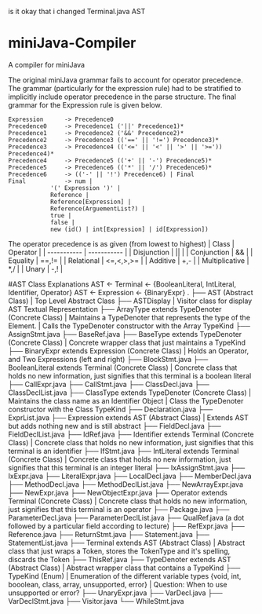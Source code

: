 is it okay that i changed Terminal.java AST

# miniJava-Compiler
A compiler for miniJava

The original miniJava grammar fails to account for operator precedence. The grammar (particularly for the expression rule) had to be stratified to implicitly include operator precedence in the parse structure. The final grammar for the Expression rule is given below.
```
Expression 		-> Precedence0
Precedence0		-> Precedence1 ('||' Precedence1)*
Precedence1		-> Precedence2 ('&&' Precedence2)*
Precedence2		-> Precedence3 (('==' || '!=') Precedence3)*
Precedence3		-> Precedence4 (('<=' || '<' || '>' || '>=')) Precedence4)*
Precedence4		-> Precedence5 (('+' || '-') Precedence5)*
Precedence5		-> Precedence6 (('*' || '/') Precedence6)*
Precedence6		-> (('-' || '!') Precedence6) | Final
Final			-> num | 
			'(' Expression ')' | 
			Reference | 
			Reference[Expression] | 
			Reference(ArguementList?) |
			true | 
			false | 
			new (id() | int[Expression] | id[Expression])
```

The operator precedence is as given (from lowest to highest)
| Class      | Operator |
| ----------- | ----------- |
| Disjunction      | &#124;&#124;       |
| Conjunction   | &&        |
| Equality   | ==,!=        |
| Relational   | <=,<,>,>=  |
| Additive   | +,-        |
| Multiplicative   | \*,/        |
| Unary   | -,!        |


#AST Class Explanations
AST <- Terminal <- {BooleanLiteral, IntLiteral, Identifier, Operator}
AST <- Expression <- {BinaryExpr}
.
├── AST (Abstract Class)
|		Top Level Abstract Class
├── ASTDisplay
|		Visitor class for display AST Textual Representation
├── ArrayType extends TypeDenoter (Concrete Class)
|		Maintains a TypeDenoter that represents the type of the Element.
|		Calls the TypeDenoter constructor with the Array TypeKind
├── AssignStmt.java
├── BaseRef.java
├── BaseType extends TypeDenoter (Concrete Class)
|		Concrete wrapper class that just maintains a TypeKind
├── BinaryExpr extends Expression (Concrete Class)
|		Holds an Operator, and Two Expressions (left and right)
├── BlockStmt.java
├── BooleanLiteral extends Terminal (Concrete Class)
|		Concrete class that holds no new information, just signifies that this terminal is a boolean literal
├── CallExpr.java
├── CallStmt.java
├── ClassDecl.java
├── ClassDeclList.java
├── ClassType extends TypeDenoter (Concrete Class)
|		Maintains the class name as an Identifier Object
|		Class the TypeDenoter constructor with the Class TypeKind
├── Declaration.java
├── ExprList.java
├── Expression extends AST (Abstract Class)
|		Extends AST but adds nothing new and is still abstract
├── FieldDecl.java
├── FieldDeclList.java
├── IdRef.java
├── Identifier extends Terminal (Concrete Class)
|		Concrete class that holds no new information, just signifies that this terminal is an identifier
├── IfStmt.java
├── IntLiteral extends Terminal (Concrete Class)
|		Concrete class that holds no new information, just signifies that this terminal is an integer literal
├── IxAssignStmt.java
├── IxExpr.java
├── LiteralExpr.java
├── LocalDecl.java
├── MemberDecl.java
├── MethodDecl.java
├── MethodDeclList.java
├── NewArrayExpr.java
├── NewExpr.java
├── NewObjectExpr.java
├── Operator extends Terminal (Concrete Class)
|		Concrete class that holds no new information, just signifies that this terminal is an operator
├── Package.java
├── ParameterDecl.java
├── ParameterDeclList.java
├── QualRef.java (a dot followed by a particular field according to lecture)
├── RefExpr.java
├── Reference.java
├── ReturnStmt.java
├── Statement.java
├── StatementList.java
├── Terminal extends AST (Abstract Class)
|		Abstract class that just wraps a Token, stores the TokenType and it's spelling, discards the Token
├── ThisRef.java
├── TypeDenoter extends AST (Abstract Class)
|		Abstract wrapper class that contains a TypeKind
├── TypeKind (Enum)
|		Enumeration of the different variable types {void, int, booolean, class, array, unsupported, error}
|			Question: When to use unsupported or error?
├── UnaryExpr.java
├── VarDecl.java
├── VarDeclStmt.java
├── Visitor.java
└── WhileStmt.java
